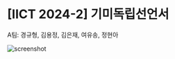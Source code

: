 # [IICT 2024-2] 기미독립선언서

A팀: 경규형, 김용정, 김은재, 여유송, 정현아

![screenshot](https://github.com/kyunggh/gimi_jungmun/BGopening.jpg) 
